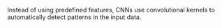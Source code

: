 
Instead of using predefined features, CNNs use convolutional kernels to automatically detect patterns in the input data.
